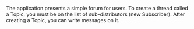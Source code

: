 The application presents a simple forum for users. To create a thread called a Topic, you must be on the list of sub-distributors (new Subscriber). After creating a Topic, you can write messages on it. 
